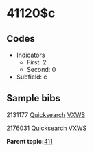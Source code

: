 # 41120$c

## Codes

-   Indicators
    -   First: 2
    -   Second: 0
-   Subfield: c

## Sample bibs

2131177 [Quicksearch](https://search.library.yale.edu/catalog/2131177) [VXWS](http://prodorbis.library.yale.edu:7014/vxws/GetHoldingsService?bibId=2131177)

2176031 [Quicksearch](https://search.library.yale.edu/catalog/2176031) [VXWS](http://prodorbis.library.yale.edu:7014/vxws/GetHoldingsService?bibId=2176031)

**Parent topic:**[411](../../tags/411/411.md)

